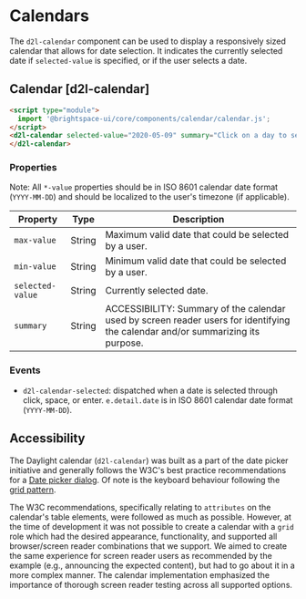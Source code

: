 # Calendars

The `d2l-calendar` component can be used to display a responsively sized calendar that allows for date selection. It indicates the currently selected date if `selected-value` is specified, or if the user selects a date.

## Calendar [d2l-calendar]

<!-- docs: demo code properties name:d2l-calendar sandboxTitle:'Calendar' display:block -->
```html
<script type="module">
  import '@brightspace-ui/core/components/calendar/calendar.js';
</script>
<d2l-calendar selected-value="2020-05-09" summary="Click on a day to select it.">
</d2l-calendar>
```

<!-- docs: start hidden content -->
### Properties

Note: All `*-value` properties should be in ISO 8601 calendar date format (`YYYY-MM-DD`) and should be localized to the user's timezone (if applicable).

| Property | Type | Description |
|--|--|--|
| `max-value` | String | Maximum valid date that could be selected by a user. |
| `min-value` | String |  Minimum valid date that could be selected by a user. |
| `selected-value` | String | Currently selected date. |
| `summary` | String | ACCESSIBILITY: Summary of the calendar used by screen reader users for identifying the calendar and/or summarizing its purpose. |

### Events

* `d2l-calendar-selected`: dispatched when a date is selected through click, space, or enter. `e.detail.date` is in ISO 8601 calendar date format (`YYYY-MM-DD`).
<!-- docs: end hidden content -->

## Accessibility

The Daylight calendar (`d2l-calendar`) was built as a part of the date picker initiative and generally follows the W3C's best practice recommendations for a [Date picker dialog](https://www.w3.org/WAI/ARIA/apg/patterns/dialog-modal/examples/datepicker-dialog/). Of note is the keyboard behaviour following the [grid pattern](https://www.w3.org/WAI/ARIA/apg/patterns/grid/).

The W3C recommendations, specifically relating to `attributes` on the calendar's table elements, were followed as much as possible. However, at the time of development it was not possible to create a calendar with a `grid` role which had the desired appearance, functionality, and supported all browser/screen reader combinations that we support. We aimed to create the same experience for screen reader users as recommended by the example (e.g., announcing the expected content), but had to go about it in a more complex manner. The calendar implementation emphasized the importance of thorough screen reader testing across all supported options.